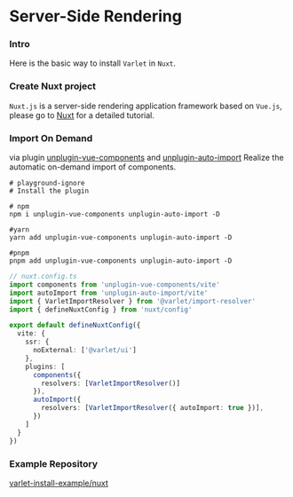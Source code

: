 # Server-Side Rendering

### Intro

Here is the basic way to install `Varlet` in `Nuxt`. 

### Create Nuxt project

`Nuxt.js` is a server-side rendering application framework based on `Vue.js`, please go to [Nuxt](https://nuxt.com) for a detailed tutorial.

### Import On Demand

via plugin
[unplugin-vue-components](https://github.com/antfu/unplugin-vue-components) and
[unplugin-auto-import](https://github.com/antfu/unplugin-auto-import)
Realize the automatic on-demand import of components.

```shell
# playground-ignore
# Install the plugin

# npm
npm i unplugin-vue-components unplugin-auto-import -D

#yarn
yarn add unplugin-vue-components unplugin-auto-import -D

#pnpm
pnpm add unplugin-vue-components unplugin-auto-import -D
```

```ts
// nuxt.config.ts
import components from 'unplugin-vue-components/vite'
import autoImport from 'unplugin-auto-import/vite'
import { VarletImportResolver } from '@varlet/import-resolver'
import { defineNuxtConfig } from 'nuxt/config'

export default defineNuxtConfig({
  vite: {
    ssr: {
      noExternal: ['@varlet/ui']
    },
    plugins: [
      components({
        resolvers: [VarletImportResolver()]
      }),
      autoImport({
        resolvers: [VarletImportResolver({ autoImport: true })],
      })
    ]
  }
})
```

### Example Repository

[varlet-install-example/nuxt](https://github.com/varletjs/varlet-install-example/tree/main/nuxt)